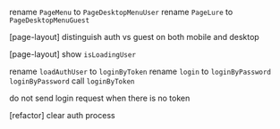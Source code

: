 rename `PageMenu` to `PageDesktopMenuUser`
rename `PageLure` to `PageDesktopMenuGuest`

[page-layout] distinguish auth vs guest on both mobile and desktop

[page-layout] show `isLoadingUser`

rename `loadAuthUser` to `loginByToken`
rename `login` to `loginByPassword`
`loginByPassword` call `loginByToken`

do not send login request when there is no token

[refactor] clear auth process
